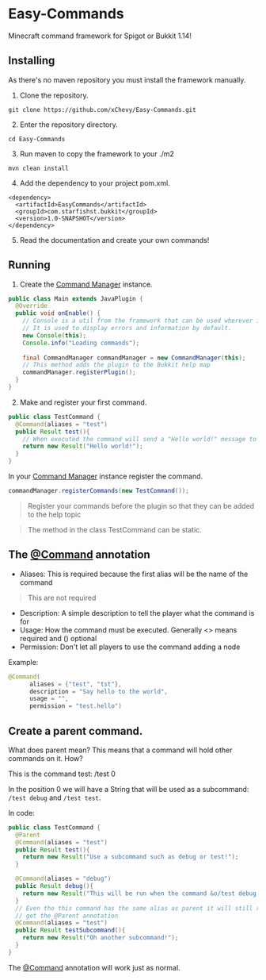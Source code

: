 # Easy-Commands
Minecraft command framework for Spigot or Bukkit 1.14!

## Installing

As there's no maven repository you must install the framework manually.

1. Clone the repository.

```
git clone https://github.com/xChevy/Easy-Commands.git
```

2. Enter the repository directory.

```
cd Easy-Commands
```

3. Run maven to copy the framework to your ./m2

```
mvn clean install
```

4. Add the dependency to your project pom.xml.

```
<dependency>
  <artifactId>EasyCommands</artifactId>
  <groupId>com.starfishst.bukkit</groupId>
  <version>1.0-SNAPSHOT</version>
</dependency>
```
5. Read the documentation and create your own commands!

## Running

1. Create the [Command Manager](https://github.com/xChevy/Easy-Commands/blob/master/src/main/java/com/starfishst/commands/CommandManager.java) instance.

```java
public class Main extends JavaPlugin {
  @Override
  public void onEnable() {
    // Console is a util from the framework that can be used wherever in the plugin.
    // It is used to display errors and information by default.
    new Console(this);
    Console.info("Loading commands");
    
    final CommandManager commandManager = new CommandManager(this);
    // This method adds the plugin to the Bukkit help map
    commandManager.registerPlugin();
  }
}
```
2. Make and register your first command.

``` java
public class TestCommand {
  @Command(aliases = "test")
  public Result test(){
    // When executed the command will send a "Hello world!" message to the sender
    return new Result("Hello world!");
  }
}
```  
In your [Command Manager](https://github.com/xChevy/Easy-Commands/blob/master/src/main/java/com/starfishst/commands/CommandManager.java) instance register the command.

``` java
commandManager.registerCommands(new TestCommand());
```

> Register your commands before the plugin so that they can be added to the help topic

> The method in the class TestCommand can be static.

## The [@Command](https://github.com/xChevy/Easy-Commands/blob/master/src/main/java/com/starfishst/commands/annotations/Command.java) annotation

- Aliases: This is required because the first alias will be the name of the command
> This are not required
- Description: A simple description to tell the player what the command is for
- Usage: How the command must be executed. Generally <> means required and () optional
- Permission: Don't let all players to use the command adding a node

Example: 

```java
@Command(
      aliases = {"test", "tst"},
      description = "Say hello to the world",
      usage = "",
      permission = "test.hello")
```

## Create a parent command.
What does parent mean? This means that a command will hold other commands on it. How?

This is the command test: /test 0

In the position 0 we will have a String that will be used as a subcommand: `/test debug` and `/test test`.

In code:

```java
public class TestCommand {
  @Parent
  @Command(aliases = "test")
  public Result test(){
    return new Result("Use a subcommand such as debug or test!");
  }

  @Command(aliases = "debug")
  public Result debug(){
    return new Result("This will be run when the command &o/test debug &ris sent!");
  }
  // Even tho this command has the same alias as parent it will still run as the first one's
  // got the @Parent annotation
  @Command(aliases = "test")
  public Result testSubcommand(){
    return new Result("Oh another subcommand!");
  }
}
```

The [@Command](https://github.com/xChevy/Easy-Commands/blob/master/src/main/java/com/starfishst/commands/annotations/Command.java) annotation will work just as normal.
